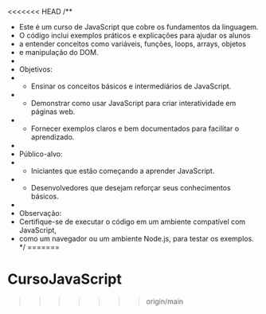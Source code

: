 <<<<<<< HEAD
/**
 * Este é um curso de JavaScript que cobre os fundamentos da linguagem.
 * O código inclui exemplos práticos e explicações para ajudar os alunos
 * a entender conceitos como variáveis, funções, loops, arrays, objetos
 * e manipulação do DOM. 
 *
 * Objetivos:
 * - Ensinar os conceitos básicos e intermediários de JavaScript.
 * - Demonstrar como usar JavaScript para criar interatividade em páginas web.
 * - Fornecer exemplos claros e bem documentados para facilitar o aprendizado.
 *
 * Público-alvo:
 * - Iniciantes que estão começando a aprender JavaScript.
 * - Desenvolvedores que desejam reforçar seus conhecimentos básicos.
 *
 * Observação:
 * Certifique-se de executar o código em um ambiente compatível com JavaScript,
 * como um navegador ou um ambiente Node.js, para testar os exemplos.
 */
=======
# CursoJavaScript
>>>>>>> origin/main
